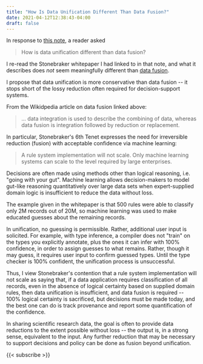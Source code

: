 ```yaml
---
title: "How Is Data Unification Different Than Data Fusion?"
date: 2021-04-12T12:38:43-04:00
draft: false
---
```


In response to [this note](https://donnywinston.com/posts/tenets-of-scalable-data-unification/), a
reader asked

> How is data unification different than data fusion?

I re-read the Stonebraker whitepaper I had linked to in that note, and what it describes does *not*
seem meaningfully different than [data fusion](https://en.wikipedia.org/wiki/Data_fusion).

I propose that data unification is more conservative than data fusion -- it stops short of the lossy
reduction often required for decision-support systems.

From the Wikidpedia article on data fusion linked above:

> ... data integration is used to describe the combining of data, whereas data fusion is integration
followed by reduction or replacement.

In particular, Stonebraker's 6th Tenet expresses the need for irreversible reduction (fusion) with
acceptable confidence via machine learning:

> A rule system implementation will not scale. Only machine learning systems can scale to the level
required by large enterprises.

Decisions are often made using methods other than logical reasoning, i.e. "going with your gut".
Machine learning allows decision-makers to model gut-like reasoning quantitatively over large data
sets when expert-supplied domain logic is insufficient to reduce the data without loss.

The example given in the whitepaper is that 500 rules were able to classify only 2M records out of
20M, so machine learning was used to make educated guesses about the remaining records.

In unification, no guessing is permissible. Rather, additional user input is solicited. For example,
with type inference, a compiler does not "train" on the types you explicitly annotate, plus the ones
it can infer with 100% confidence, in order to assign guesses to what remains. Rather, though it may
guess, it requires user input to confirm guessed types. Until the type checker is 100% confident,
the unification process is unsuccessful.

Thus, I view Stonebraker's contention that a rule system implementation will not scale as saying
that, if a data application requires classification of all records, even in the absence of logical
certainty based on supplied domain rules, then data unification is insufficient, and data fusion is
required -- 100% logical certainty is sacrificed, but decisions must be made today, and the best one
can do is track provenance and report some quantification of the confidence.

In sharing scientific research data, the goal is often to provide data reductions to the extent
possible without loss -- the output is, in a strong sense, equivalent to the input. Any further
reduction that may be necessary to support decisions and policy can be done as fusion beyond
unification.

{{< subscribe >}}